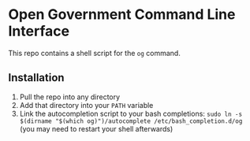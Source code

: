 # Open Government Command Line Interface

This repo contains a shell script for the `og` command.

## Installation

1. Pull the repo into any directory
1. Add that directory into your `PATH` variable
1. Link the autocompletion script to your bash completions: `sudo ln -s  $(dirname "$(which og)")/autocomplete /etc/bash_completion.d/og` (you may need to restart your shell afterwards)